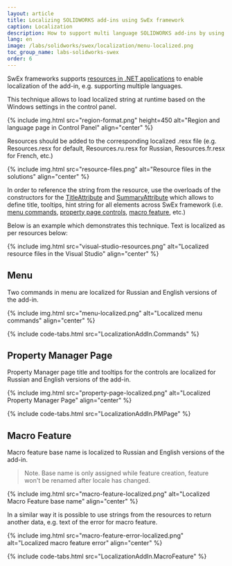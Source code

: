 ```yaml
---
layout: article
title: Localizing SOLIDWORKS add-ins using SwEx framework
caption: Localization
description: How to support multi language SOLIDWORKS add-ins by using of localized resources in SwEx framework
lang: en
image: /labs/solidworks/swex/localization/menu-localized.png
toc_group_name: labs-solidworks-swex
order: 6
---
```

SwEx frameworks supports [resources in .NET applications](https://docs.microsoft.com/en-us/dotnet/framework/resources/index) to enable localization of the add-in, e.g. supporting multiple languages.

This technique allows to load localized string at runtime based on the Windows settings in the control panel.

{% include img.html src="region-format.png" height=450 alt="Region and language page in Control Panel" align="center" %}

Resources should be added to the corresponding localized .resx file (e.g. Resources.resx for default, Resources.ru.resx for Russian, Resources.fr.resx for French, etc.)

{% include img.html src="resource-files.png" alt="Resource files in the solutions" align="center" %}

In order to reference the string from the resource, use the overloads of the constructors for the [TitleAttribute](https://docs.codestack.net/swex/common/html/M_CodeStack_SwEx_Common_Attributes_TitleAttribute__ctor_1.htm) and [SummaryAttribute](https://docs.codestack.net/swex/common/html/M_CodeStack_SwEx_Common_Attributes_SummaryAttribute__ctor_1.htm) which allows to define title, tooltips, hint string for all elements across SwEx framework (i.e. [menu commands](#menu), [property page controls](#property-manager-page), [macro feature](#macro-feature), etc.)

Below is an example which demonstrates this technique. Text is localized as per resources below:

{% include img.html src="visual-studio-resources.png" alt="Localized resource files in the Visual Studio" align="center" %}

## Menu

Two commands in menu are localized for Russian and English versions of the add-in.

{% include img.html src="menu-localized.png" alt="Localized menu commands" align="center" %}

{% include code-tabs.html src="LocalizationAddIn.Commands" %}

## Property Manager Page

Property Manager page title and tooltips for the controls are localized for Russian and English versions of the add-in.

{% include img.html src="property-page-localized.png" alt="Localized Property Manager Page" align="center" %}

{% include code-tabs.html src="LocalizationAddIn.PMPage" %}

## Macro Feature

Macro feature base name is localized to Russian and English versions of the add-in.

> Note. Base name is only assigned while feature creation, feature won't be renamed after locale has changed.

{% include img.html src="macro-feature-localized.png" alt="Localized Macro Feature base name" align="center" %}

In a similar way it is possible to use strings from the resources to return another data, e.g. text of the error for macro feature.

{% include img.html src="macro-feature-error-localized.png" alt="Localized macro feature error" align="center" %}

{% include code-tabs.html src="LocalizationAddIn.MacroFeature" %}
